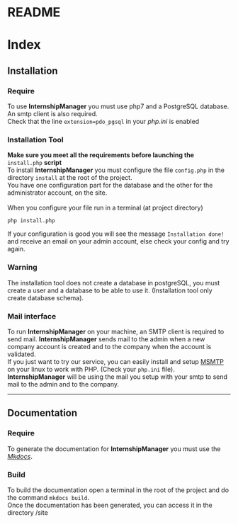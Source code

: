 # README

# Index

## Installation
### Require
To use **InternshipManager** you must use php7 and a PostgreSQL database. An smtp client is also required.<br/>
Check that the line `extension=pdo_pgsql` in your *php.ini* is enabled<br/>

### Installation Tool
**Make sure you meet all the requirements before launching the** `install.php` **script**<br/>
To install **InternshipManager** you must configure the file `config.php` in the directory `install` at the root of the project.<br/>
You have one configuration part for the database and the other for the administrator account, on the site.<br/>
<br/>
When you configure your file run in a terminal (at project directory)
```shell
php install.php
```
If your configuration is good you will see the message `Installation done!` and receive an email on your admin account, else check your config and try again.<br/>

### Warning
The installation tool does not create a database in postgreSQL, you must create a user and a database to be able to use it. (Installation tool only create database schema).

### Mail interface
To run **InternshipManager** on your machine, an SMTP client is required to send mail. **InternshipManager** sends mail to the admin when a new company account is created and to the company when the account is validated.<br/>
If you just want to try our service, you can easily install and setup [MSMTP](https://help.ubuntu.com/community/msmtp) on your linux to work with PHP. (Check your `php.ini` file).<br/>
**InternshipManager** will be using the mail you setup with your smtp to send mail to the admin and to the company.

---

## Documentation
### Require
To generate the documentation for **InternshipManager** you must use the [*Mkdocs*](https://www.mkdocs.org/).

### Build
To build the documentation open a terminal in the root of the project and do the command `mkdocs build`.<br/>
Once the documentation has been generated, you can access it in the directory /site